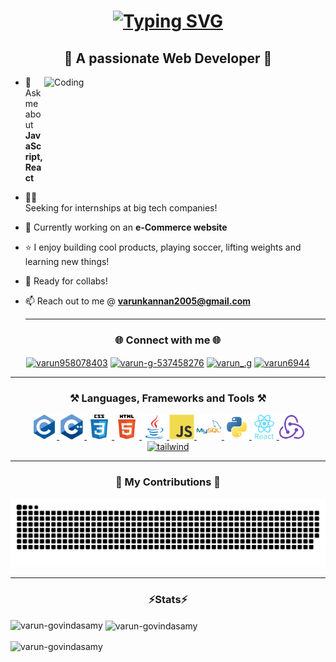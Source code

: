 
<h1 align="center"><a href="https://git.io/typing-svg"><img src="https://readme-typing-svg.herokuapp.com?font=Fira+Code&weight=700&pause=1000&center=true&vCenter=true&random=false&width=435&lines=Hello+There!%F0%9F%91%8B+I'm+Varun;Web+Developer!" alt="Typing SVG" /></a></h1>
<h2 align="center">🌟 A passionate <emp>Web Developer 🌟</emp></h3>
<img align = "right" alt = "Coding" width = "450" height = "200"  src = "https://camo.githubusercontent.com/deae7e77ed06c8409537b01cfa9fae37278f26e313b0aaf8983c6c41c6fc23dd/68747470733a2f2f63646e622e61727473746174696f6e2e636f6d2f702f6173736574732f696d616765732f696d616765732f3034382f3238322f3733332f6f726967696e616c2f6578636570747265612d67616d6572726f6f6d2d312d7265766973696f6e65642d302e6769663f31363439373631313035"/>

- 💬 Ask me about **JavaScript, React**
- 👨‍💻 Seeking for internships at big tech companies!
- 🛒 Currently working on an **e-Commerce website**
- ⭐ I enjoy building cool products, playing soccer, lifting weights and learning new things!
- 👯 Ready for collabs!
- 📫 Reach out to me @  **varunkannan2005@gmail.com**

  <hr width=  "100%" >

<h3 align="center"> 🌐 Connect with me 🌐</h3>
<p align="center">
<a href="https://twitter.com/varun958078403" target="blank"><img align="center" src="https://raw.githubusercontent.com/rahuldkjain/github-profile-readme-generator/master/src/images/icons/Social/twitter.svg" alt="varun958078403" height="30" width="40" /></a>
<a href="https://linkedin.com/in/varun-g-537458276" target="blank"><img align="center" src="https://raw.githubusercontent.com/rahuldkjain/github-profile-readme-generator/master/src/images/icons/Social/linked-in-alt.svg" alt="varun-g-537458276" height="30" width="40" /></a>
<a href="https://instagram.com/varun_.g" target="blank"><img align="center" src="https://raw.githubusercontent.com/rahuldkjain/github-profile-readme-generator/master/src/images/icons/Social/instagram.svg" alt="varun_.g" height="30" width="40" /></a>
<a href="https://discord.gg/varun6944" target="blank"><img align="center" src="https://raw.githubusercontent.com/rahuldkjain/github-profile-readme-generator/master/src/images/icons/Social/discord.svg" alt="varun6944" height="30" width="40" /></a>
</p>
 <hr width=  "100%" >
<h3 align="center">⚒️ Languages, Frameworks and Tools ⚒️</h3>
<p align="center"> <a href="https://www.cprogramming.com/" target="_blank" rel="noreferrer"> <img src="https://raw.githubusercontent.com/devicons/devicon/master/icons/c/c-original.svg" alt="c" width="40" height="40"/> </a> <a href="https://www.w3schools.com/cpp/" target="_blank" rel="noreferrer"> <img src="https://raw.githubusercontent.com/devicons/devicon/master/icons/cplusplus/cplusplus-original.svg" alt="cplusplus" width="40" height="40"/> </a> <a href="https://www.w3schools.com/css/" target="_blank" rel="noreferrer"> <img src="https://raw.githubusercontent.com/devicons/devicon/master/icons/css3/css3-original-wordmark.svg" alt="css3" width="40" height="40"/> </a> <a href="https://www.w3.org/html/" target="_blank" rel="noreferrer"> <img src="https://raw.githubusercontent.com/devicons/devicon/master/icons/html5/html5-original-wordmark.svg" alt="html5" width="40" height="40"/> </a> <a href="https://www.java.com" target="_blank" rel="noreferrer"> <img src="https://raw.githubusercontent.com/devicons/devicon/master/icons/java/java-original.svg" alt="java" width="40" height="40"/> </a> <a href="https://developer.mozilla.org/en-US/docs/Web/JavaScript" target="_blank" rel="noreferrer"> <img src="https://raw.githubusercontent.com/devicons/devicon/master/icons/javascript/javascript-original.svg" alt="javascript" width="40" height="40"/> </a> <a href="https://www.mysql.com/" target="_blank" rel="noreferrer"> <img src="https://raw.githubusercontent.com/devicons/devicon/master/icons/mysql/mysql-original-wordmark.svg" alt="mysql" width="40" height="40"/> </a> <a href="https://www.python.org" target="_blank" rel="noreferrer"> <img src="https://raw.githubusercontent.com/devicons/devicon/master/icons/python/python-original.svg" alt="python" width="40" height="40"/> </a> <a href="https://reactjs.org/" target="_blank" rel="noreferrer"> <img src="https://raw.githubusercontent.com/devicons/devicon/master/icons/react/react-original-wordmark.svg" alt="react" width="40" height="40"/> </a> <a href="https://redux.js.org" target="_blank" rel="noreferrer"> <img src="https://raw.githubusercontent.com/devicons/devicon/master/icons/redux/redux-original.svg" alt="redux" width="40" height="40"/> </a> <a href="https://tailwindcss.com/" target="_blank" rel="noreferrer"> <img src="https://www.vectorlogo.zone/logos/tailwindcss/tailwindcss-icon.svg" alt="tailwind" width="40" height="40"/> </a> </p>
 <hr width=  "100%" >
<h3 align="center">🐍 My Contributions 🐍</h3>

![snake gif](https://github.com/Varun-Govindasamy/Varun-Govindasamy/blob/output/github-contribution-grid-snake-dark.svg)

 <hr width=  "100%" >
<h3 align="center">⚡Stats⚡</h3>

<p><img align="left" src="https://github-readme-stats.vercel.app/api/top-langs?username=varun-govindasamy&show_icons=true&locale=en&layout=compact" alt="varun-govindasamy" /></p>

<p>&nbsp;<img align="center" src="https://github-readme-stats.vercel.app/api?username=varun-govindasamy&show_icons=true&locale=en" alt="varun-govindasamy" /></p>

<p><img align="center" src="https://github-readme-streak-stats.herokuapp.com/?user=varun-govindasamy&" alt="varun-govindasamy" /></p>
